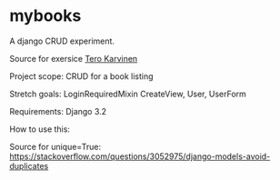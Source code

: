# mybooks
A django CRUD experiment.

Source for exersice [Tero Karvinen](https://terokarvinen.com/2021/python-web-service-from-idea-to-production-2022/#pw4-mybooks)

Project scope:
CRUD for a book listing

Stretch goals:
LoginRequiredMixin
CreateView, User, UserForm

Requirements:
Django 3.2

How to use this:

Source for unique=True:
https://stackoverflow.com/questions/3052975/django-models-avoid-duplicates
